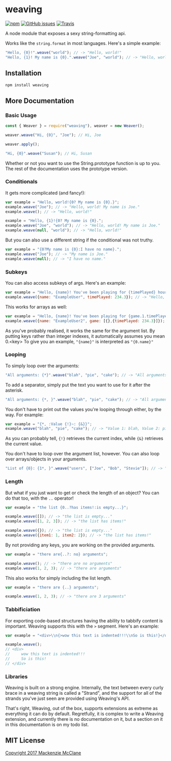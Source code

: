 # weaving
[![npm](https://img.shields.io/npm/v/weaving.svg?style=flat-square)](https://www.npmjs.com/package/weaving)
[![GitHub issues](https://img.shields.io/github/issues/Yuudaari/weaving.svg?style=flat-square)](https://github.com/Yuudaari/weaving)
[![Travis](https://img.shields.io/travis/Yuudaari/weaving.svg?style=flat-square)](https://travis-ci.org/Yuudaari/weaving)

A node module that exposes a sexy string-formatting api.

Works like the `string.format` in most languages. Here's a simple example:

```js
"Hello, {0}!".weave("world"); // -> "Hello, world!"
"Hello, {1}! My name is {0}.".weave("Joe", "world"); // -> "Hello, world! My name is Joe."
```

## Installation

```bat
npm install weaving
```

## More Documentation

### Basic Usage

```js
const { Weaver } = require("weaving"), weaver = new Weaver();

weaver.weave("Hi, {0}", "Joe"); // Hi, Joe

weaver.apply();

"Hi, {0}".weave("Susan"); // Hi, Susan
```

Whether or not you want to use the String.prototype function is up to you. The rest of the documentation uses the prototype version.

### Conditionals
It gets more complicated (and fancy!):

```js
var example = "Hello, world!{0? My name is {0}.}";
example.weave("Joe"); // -> "Hello, world! My name is Joe."
example.weave(); // -> "Hello, world!"

example = "Hello, {1}!{0? My name is {0}.";
example.weave("Joe", "world"); // -> "Hello, world! My name is Joe."
example.weave(null, "world"); // -> "Hello, world!"
```

But you can also use a different string if the conditional was not truthy.

```js
var example = "{0?My name is {0}:I have no name}.";
example.weave("Joe"); // -> "My name is Joe."
example.weave(null); // -> "I have no name."
```

### Subkeys
You can also access subkeys of args. Here's an example:

```js
var example = "Hello, {name}! You've been playing for {timePlayed} hours.";
example.weave({name: "ExampleUser", timePlayed: 234.3}); // -> "Hello, ExampleUser! You've been playing for 234.3 hours."
```

This works for arrays as well:

```js
var example = "Hello, {name}! You've been playing for {game.1.timePlayed} hours.";
example.weave({name: "ExampleUser2", game: [{},{timePlayed: 234.3}]}); // -> "Hello, ExampleUser2! You've been playing for 234.3 hours."
```

As you've probably realised, it works the same for the argument list. By putting keys rather than integer indexes, it automatically assumes you mean 0.\<key\> To give you an example, `"{name}"` is interpreted as `"{0.name}"`

### Looping
To simply loop over the arguments:

```js
"All arguments: {*}".weave("blah", "pie", "cake"); // -> "All arguments: blahpiecake"
```

To add a separator, simply put the text you want to use for it after the asterisk.

```js
"All arguments: {*, }".weave("blah", "pie", "cake"); // -> "All arguments: blah, pie, cake"
```

You don't have to print out the values you're looping through either, by the way. For example:

```js
var example = "{*, :Value {!}~: {&}}";
example.weave("blah", "pie", "cake"); // -> "Value 1: blah, Value 2: pie, Value 3: cake"
```

As you can probably tell, `{!}` retrieves the current index, while `{&}` retrieves the current value.

You don't have to loop over the argument list, however. You can also loop over arrays/objects in your arguments.

```js
"List of {0}: {1*, }".weave("users", ["Joe", "Bob", "Stevie"]); // -> "List of users: Joe, Bob, Stevie"
```

### Length

But what if you just want to get or check the length of an object? You can do that too, with the `..` operator!

```js
var example = "the list {0..?has items!:is empty...}";

example.weave([]); // -> "the list is empty..."
example.weave([1, 2, 3]); // -> "the list has items!"

example.weave({}); // -> "the list is empty..."
example.weave({item1: 1, item2: 2}); // -> "the list has items!"
```

By not providing any keys, you are working on the provided arguments.

```js
var example = "there are{..?: no} arguments";

example.weave(); // -> "there are no arguments"
example.weave(1, 2, 3); // -> "there are arguments"
```

This also works for simply including the list length.

```js
var example = "there are {..} arguments";

example.weave(1, 2, 3); // -> "there are 3 arguments"
```

### Tabbificiation

For exporting code-based structures having the ability to tabbify content is important. Weaving supports this with the `>` segment.
Here's an example:

```js
var example = "<div>\\n{>wow this text is indented!!!\\nSo is this!}</div>"

example.weave();
// <div>
//     wow this text is indented!!!
//     So is this!
// </div>
```

### Libraries

Weaving is built on a strong engine. Internally, the text between every curly brace in a weaving string is called a "Strand", and the support for all of the strands you've just seen are provided using Weaving's API. 

That's right, Weaving, out of the box, supports extensions as extreme as everything it can do by default. Regretfully, it is complex to write a Weaving extension, and currently there is no documentation on it, but a section on it in this documentation is on my todo list.

## MIT License

[Copyright 2017 Mackenzie McClane](./LICENSE)